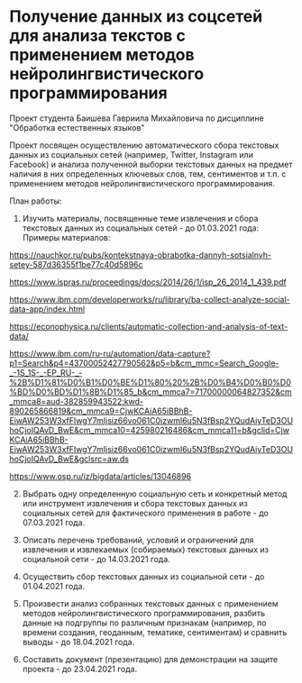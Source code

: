 # Получение данных из соцсетей для анализа текстов с применением методов нейролингвистического программирования
Проект студента Баишева Гавриила Михайловича по дисциплине "Обработка естественных языков"

Проект посвящен осуществлению автоматического сбора текстовых данных из социальных сетей (например, Twitter, Instagram или Facebook) и анализа полученной выборки текстовых данных на предмет наличия в них определенных ключевых слов, тем, сентиментов и т.п. с применением методов нейролингвистического программирования.

План работы:

1) Изучить материалы, посвященные теме извлечения и сбора текстовых данных из социальных сетей - до 01.03.2021 года:
Примеры материалов:

https://nauchkor.ru/pubs/kontekstnaya-obrabotka-dannyh-sotsialnyh-setey-587d36355f1be77c40d5896c

https://www.ispras.ru/proceedings/docs/2014/26/1/isp_26_2014_1_439.pdf

https://www.ibm.com/developerworks/ru/library/ba-collect-analyze-social-data-app/index.html

https://econophysica.ru/clients/automatic-collection-and-analysis-of-text-data/

https://www.ibm.com/ru-ru/automation/data-capture?p1=Search&p4=43700052427790562&p5=b&cm_mmc=Search_Google-_-1S_1S-_-EP_RU-_-%2B%D1%81%D0%B1%D0%BE%D1%80%20%2B%D0%B4%D0%B0%D0%BD%D0%BD%D1%8B%D1%85_b&cm_mmca7=71700000064827352&cm_mmca8=aud-382859943522:kwd-890265866819&cm_mmca9=CjwKCAiA65iBBhB-EiwAW253W3xfFIwgY7mIjsiz66vo061C0izwmI6u5N3fBsp2YQudAiyTeD3OUhoCjoIQAvD_BwE&cm_mmca10=425980216486&cm_mmca11=b&gclid=CjwKCAiA65iBBhB-EiwAW253W3xfFIwgY7mIjsiz66vo061C0izwmI6u5N3fBsp2YQudAiyTeD3OUhoCjoIQAvD_BwE&gclsrc=aw.ds

https://www.osp.ru/iz/bigdata/articles/13046896

2) Выбрать одну определенную социальную сеть и конкретный метод или инструмент извлечения и сбора текстовых данных из социальных сетей для фактического применения в работе - до 07.03.2021 года.

3) Описать перечень требований, условий и ограничений для извлечения и извлекаемых (собираемых) текстовых данных из социальной сети - до 14.03.2021 года.

4) Осуществить сбор текстовых данных из социальной сети - до 01.04.2021 года.

5) Произвести анализ собранных текстовых данных с применением методов нейролингвистического программирования, разбить данные на подгруппы по различным признакам (например, по времени создания, геоданным, тематике, сентиментам) и сравнить выводы - до 18.04.2021 года.

6) Составить документ (презентацию) для демонстрации на защите проекта - до 23.04.2021 года.
